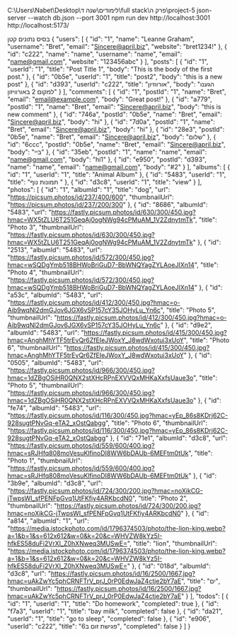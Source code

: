 C:\Users\Nabet\Desktop\לימודים\שנה ד\full stack\פרק ה\project-5
json-server --watch db.json --port 3001
npm run dev
http://localhost:3001
http://localhost:5173/


בסיס נתונים קטן
{
  "users": [
    {
      "id": "1",
      "name": "Leanne Graham",
      "username": "Bret",
      "email": "Sincere@april.biz",
      "website": "bret1234!"
    },
    {
      "id": "c222",
      "name": "name",
      "username": "name",
      "email": "name@gmail.com",
      "website": "123456abc"
    }
  ],
  "posts": [
    {
      "id": "1",
      "userId": "1",
      "title": "Post Title 1",
      "body": "This is the body of the first post."
    },
    {
      "id": "0b5e",
      "userId": "1",
      "title": "post2",
      "body": "this is a new post"
    },
    {
      "id": "d393",
      "userId": "c222",
      "title": "אורווזיון",
      "body": "הגענו למקום 2 באורוויזון"
    }
  ],
  "comments": [
    {
      "id": "1",
      "postId": "1",
      "name": "Bret",
      "email": "email@example.com",
      "body": "Great post!"
    },
    {
      "id": "a779",
      "postId": "1",
      "name": "Bret",
      "email": "Sincere@april.biz",
      "body": "this is new comment"
    },
    {
      "id": "746a",
      "postId": "0b5e",
      "name": "Bret",
      "email": "Sincere@april.biz",
      "body": "hi"
    },
    {
      "id": "7d0a",
      "postId": "1",
      "name": "Bret",
      "email": "Sincere@april.biz",
      "body": "hi"
    },
    {
      "id": "28e3",
      "postId": "0b5e",
      "name": "Bret",
      "email": "Sincere@april.biz",
      "body": "שלום"
    },
    {
      "id": "6ccc",
      "postId": "0b5e",
      "name": "Bret",
      "email": "Sincere@april.biz",
      "body": "ביי"
    },
    {
      "id": "35eb",
      "postId": "1",
      "name": "name",
      "email": "name@gmail.com",
      "body": "hi1"
    },
    {
      "id": "e950",
      "postId": "d393",
      "name": "name",
      "email": "name@gmail.com",
      "body": "#2"
    }
  ],
  "albums": [
    {
      "id": "1",
      "userId": "1",
      "title": "Animal Album"
    },
    {
      "id": "5483",
      "userId": "1",
      "title": "תמונות נוף "
    },
    {
      "id": "d3c8",
      "userId": "1",
      "title": "view"
    }
  ],
  "photos": [
    {
      "id": "1",
      "albumId": "1",
      "title": "dog",
      "url": "https://picsum.photos/id/237/400/600",
      "thumbnailUrl": "https://picsum.photos/id/237/200/300"
    },
    {
      "id": "8686",
      "albumId": "5483",
      "url": "https://fastly.picsum.photos/id/630/300/450.jpg?hmac=WX5tZLU6T251GeqAj0ogNWg94cPMuAM_1V2ZdnytmTk",
      "title": "Photo 3",
      "thumbnailUrl": "https://fastly.picsum.photos/id/630/300/450.jpg?hmac=WX5tZLU6T251GeqAj0ogNWg94cPMuAM_1V2ZdnytmTk"
    },
    {
      "id": "2513",
      "albumId": "5483",
      "url": "https://fastly.picsum.photos/id/572/300/450.jpg?hmac=wSQDgYmb518BHWoBriGuD7-BbWNQYagZYLAoeJIXn14",
      "title": "Photo 4",
      "thumbnailUrl": "https://fastly.picsum.photos/id/572/300/450.jpg?hmac=wSQDgYmb518BHWoBriGuD7-BbWNQYagZYLAoeJIXn14"
    },
    {
      "id": "a53c",
      "albumId": "5483",
      "url": "https://fastly.picsum.photos/id/412/300/450.jpg?hmac=o-Aib9wqNl2dmGJov6JGX6vSP157cY35JOHyLu_Yn6c",
      "title": "Photo 5",
      "thumbnailUrl": "https://fastly.picsum.photos/id/412/300/450.jpg?hmac=o-Aib9wqNl2dmGJov6JGX6vSP157cY35JOHyLu_Yn6c"
    },
    {
      "id": "d9e2",
      "albumId": "5483",
      "url": "https://fastly.picsum.photos/id/415/300/450.jpg?hmac=AnghMhYTF5trEvQr6ZfEIeJWoxY_J8wdWxotui3xUoY",
      "title": "Photo 6",
      "thumbnailUrl": "https://fastly.picsum.photos/id/415/300/450.jpg?hmac=AnghMhYTF5trEvQr6ZfEIeJWoxY_J8wdWxotui3xUoY"
    },
    {
      "id": "0505",
      "albumId": "5483",
      "url": "https://fastly.picsum.photos/id/966/300/450.jpg?hmac=1dZBgOSjHR0QNX2stXHcRPnEXVVQxMHKaXxfsUaue3o",
      "title": "Photo 5",
      "thumbnailUrl": "https://fastly.picsum.photos/id/966/300/450.jpg?hmac=1dZBgOSjHR0QNX2stXHcRPnEXVVQxMHKaXxfsUaue3o"
    },
    {
      "id": "fe74",
      "albumId": "5483",
      "url": "https://fastly.picsum.photos/id/116/300/450.jpg?hmac=yEp_86s8KDrj62C-928sugtPNvGq-eTA2_xOstQabgg",
      "title": "Photo 6",
      "thumbnailUrl": "https://fastly.picsum.photos/id/116/300/450.jpg?hmac=yEp_86s8KDrj62C-928sugtPNvGq-eTA2_xOstQabgg"
    },
    {
      "id": "71e1",
      "albumId": "d3c8",
      "url": "https://fastly.picsum.photos/id/559/600/400.jpg?hmac=sRJHfq808moVesuKlfinoDI8WW6bDAUb-6MEFtm0tUk",
      "title": "Photo 1",
      "thumbnailUrl": "https://fastly.picsum.photos/id/559/600/400.jpg?hmac=sRJHfq808moVesuKlfinoDI8WW6bDAUb-6MEFtm0tUk"
    },
    {
      "id": "3b9e",
      "albumId": "d3c8",
      "url": "https://fastly.picsum.photos/id/724/300/200.jpg?hmac=noXikCG-jTwpsWI_sfPENFpGvq1UtFKfiy4ARKbcdN0",
      "title": "Photo 2",
      "thumbnailUrl": "https://fastly.picsum.photos/id/724/300/200.jpg?hmac=noXikCG-jTwpsWI_sfPENFpGvq1UtFKfiy4ARKbcdN0"
    },
    {
      "id": "a814",
      "albumId": "1",
      "url": "https://media.istockphoto.com/id/1796374503/photo/the-lion-king.webp?a=1&b=1&s=612x612&w=0&k=20&c=WHVZW8kYz5I-hfkES58duFi2VrXI_Z0hXNweq3MUSwE=",
      "title": "lion",
      "thumbnailUrl": "https://media.istockphoto.com/id/1796374503/photo/the-lion-king.webp?a=1&b=1&s=612x612&w=0&k=20&c=WHVZW8kYz5I-hfkES58duFi2VrXI_Z0hXNweq3MUSwE="
    },
    {
      "id": "018d",
      "albumId": "d3c8",
      "url": "https://fastly.picsum.photos/id/16/2500/1667.jpg?hmac=uAkZwYc5phCRNFTrV_prJ_0rP0EdwJaZ4ctje2bY7aE",
      "title": "ים",
      "thumbnailUrl": "https://fastly.picsum.photos/id/16/2500/1667.jpg?hmac=uAkZwYc5phCRNFTrV_prJ_0rP0EdwJaZ4ctje2bY7aE"
    }
  ],
  "todos": [
    {
      "id": "1",
      "userId": "1",
      "title": "Do homework",
      "completed": true
    },
    {
      "id": "f7a3",
      "userId": "1",
      "title": "bay milk",
      "completed": false
    },
    {
      "id": "da21",
      "userId": "1",
      "title": "go to sleep",
      "completed": false
    },
    {
      "id": "e906",
      "userId": "c222",
      "title": "פגישת זום ב6",
      "completed": false
    }
  ]
}